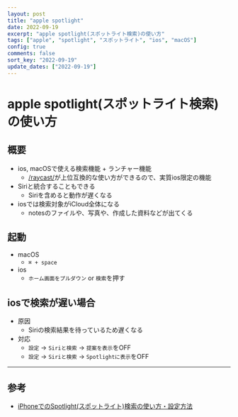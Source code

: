 ```yaml
---
layout: post
title: "apple spotlight"
date: 2022-09-19
excerpt: "apple spotlight(スポットライト検索)の使い方"
tags: ["apple", "spotlight", "スポットライト", "ios", "macOS"]
config: true
comments: false
sort_key: "2022-09-19"
update_dates: ["2022-09-19"]
---
```


# apple spotlight(スポットライト検索)の使い方

## 概要
 - ios, macOSで使える検索機能 + ランチャー機能
   - [/raycast/](/raycast/)が上位互換的な使い方ができるので、実質ios限定の機能
 - Siriと統合することもできる
   - Siriを含めると動作が遅くなる
 - iosでは検索対象がiCloud全体になる
   - notesのファイルや、写真や、作成した資料などが出てくる
 
## 起動
 - macOS
   - `⌘ + space`
 - ios
   - `ホーム画面をプルダウン` or `検索`を押す

## iosで検索が遅い場合
 - 原因
   - Siriの検索結果を待っているため遅くなる
 - 対応
   - `設定` -> `Siriと検索` -> `提案を表示`をOFF
   - `設定` -> `Siriと検索` -> `Spotlightに表示`をOFF

---

## 参考
 - [iPhoneでのSpotlight(スポットライト)検索の使い方・設定方法](https://www.ipodwave.com/iphone/howto/spotlight.html)
